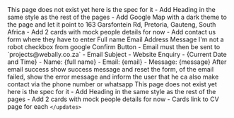 <prompt>
    <updates>
        <page route="/contact">
            This page does not exist yet here is the spec for it
                - Add Heading in the same style as the rest of the pages
                - Add Google Map with a dark theme to the page and let it point to 163 Garsfontein Rd, Pretoria, Gauteng, South Africa
                - Add 2 cards with mock people details for now
                - Add contact us form where they have to enter
                    Full name
                    Email Address
                    Message
                    I'm not a robot checkbox from google
                    Confirm Button
                      - Email must then be sent to `projects@webally.co.za`
                      - Email Subject - Website Enquiry - {Current Date and Time}
                      - Name: {full name}
                      - Email: {email}
                      - Message: {message}
                    After email success show success message and reset the form, of the email failed, show the error message and inform the user that he ca also make contact via the phone number or whatsapp
        </page>
        <page route="/team">
             This page does not exist yet here is the spec for it
                - Add Heading in the same style as the rest of the pages
                - Add 2 cards with mock people details for now
                - Cards link to CV page for each
        </page>
        <page route="/tools"

    
    </updates>

    
</prompt>